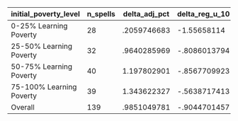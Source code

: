 initial_poverty_level|n_spells|delta_adj_pct|delta_reg_u_10|delta_reg_u_20|delta_reg_u_30|delta_reg_u_40|delta_reg_u_50|delta_reg_u_60|delta_reg_u_70|delta_reg_u_80|delta_reg_u_90
---|---|---|---|---|---|---|---|---|---|---|---
0-25% Learning Poverty|28|.2059746683|-1.55658114|-.1528701782|-.0013955832|.0602352135|.206557557|.4156391025|.5393775702|.764649868|1.412716746
25-50% Learning Poverty|32|.9640285969|-.8086013794|-.4284122884|-.1443696022|.1183042526|.52396065|1.089253068|1.902871132|2.989532232|3.383894205
50-75% Learning Poverty|40|1.197802901|-.8567709923|-.3371829987|.0841328278|.5096933842|.6614366174|1.027131319|1.496326447|2.193941593|4.53012085
75-100% Learning Poverty|39|1.343622327|-.5638717413|-.1699390411|.0918566361|.4183235168|.6527267694|1.319777369|1.657662988|2.687920809|4.478055477
Overall|139|.9851049781|-.9044701457|-.2741330862|.0164663196|.303414911|.5357133746|1.000363708|1.442419887|2.227782726|3.623666763

